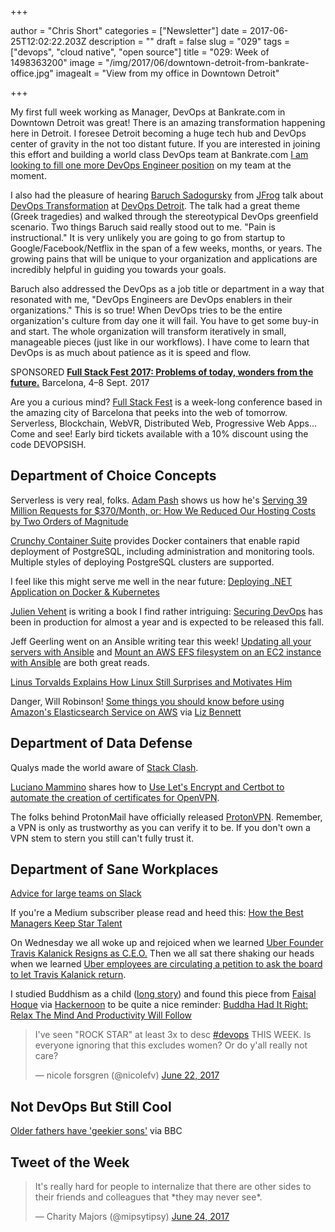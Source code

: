 +++

author = "Chris Short"
categories = ["Newsletter"]
date = 2017-06-25T12:02:22.203Z
description = ""
draft = false
slug = "029"
tags = ["devops", "cloud native", "open source"]
title = "029: Week of 1498363200"
image = "/img/2017/06/downtown-detroit-from-bankrate-office.jpg"
imagealt = "View from my office in Downtown Detroit"

+++

My first full week working as Manager, DevOps at Bankrate.com in Downtown Detroit was great! There is an amazing transformation happening here in Detroit. I foresee Detroit becoming a huge tech hub and DevOps center of gravity in the not too distant future. If you are interested in joining this effort and building a world class DevOps team at Bankrate.com [I am looking to fill one more DevOps Engineer position](http://app.jobvite.com/m?3ru8KiwA) on my team at the moment.

I also had the pleasure of hearing [Baruch Sadogursky](https://twitter.com/jbaruch) from [JFrog](https://www.jfrog.com/) talk about [DevOps Transformation](https://www.jfrog.com/shownotes/devops-scale-greek-tragedy-3-acts-devops-detroit/) at [DevOps Detroit](https://www.meetup.com/DevOps-Detroit/). The talk had a great theme (Greek tragedies) and walked through the stereotypical DevOps greenfield scenario. Two things Baruch said really stood out to me. "Pain is instructional." It is very unlikely you are going to go from startup to Google/Facebook/Netflix in the span of a few weeks, months, or years. The growing pains that will be unique to your organization and applications are incredibly helpful in guiding you towards your goals.

Baruch also addressed the DevOps as a job title or department in a way that resonated with me, "DevOps Engineers are DevOps enablers in their organizations." This is so true! When DevOps tries to be the entire organization's culture from day one it will fail. You have to get some buy-in and start. The whole organization will transform iteratively in small, manageable pieces (just like in our workflows). I have come to learn that DevOps is as much about patience as it is speed and flow.

SPONSORED
[**Full Stack Fest 2017: Problems of today, wonders from the future.**](https://2017.fullstackfest.com)
Barcelona, 4–8 Sept. 2017

Are you a curious mind? [Full Stack Fest](https://2017.fullstackfest.com) is a week-long conference based in the amazing city of Barcelona that peeks into the web of tomorrow. Serverless, Blockchain, WebVR, Distributed Web, Progressive Web Apps... Come and see! Early bird tickets available with a 10% discount using the code DEVOPSISH.

## Department of Choice Concepts

Serverless is very real, folks. [Adam Pash](https://medium.com/@adampash) shows us how he's [Serving 39 Million Requests for $370/Month, or: How We Reduced Our Hosting Costs by Two Orders of Magnitude](https://trackchanges.postlight.com/serving-39-million-requests-for-370-month-or-how-we-reduced-our-hosting-costs-by-two-orders-of-edc30a9a88cd)

[Crunchy Container Suite](https://github.com/CrunchyData/crunchy-containers) provides Docker containers that enable rapid deployment of PostgreSQL, including administration and monitoring tools. Multiple styles of deploying PostgreSQL clusters are supported.

I feel like this might serve me well in the near future: [Deploying .NET Application on Docker & Kubernetes](https://hackernoon.com/deploying-net-application-on-docker-kubernetes-21ae85273827)

[Julien Vehent](https://twitter.com/jvehent) is writing a book I find rather intriguing: [Securing DevOps](https://www.manning.com/books/securing-devops) has been in production for almost a year and is expected to be released this fall.

Jeff Geerling went on an Ansible writing tear this week! [Updating all your servers with Ansible](https://www.jeffgeerling.com/blog/2017/updating-all-your-servers-ansible) and [Mount an AWS EFS filesystem on an EC2 instance with Ansible](https://www.jeffgeerling.com/blog/2017/mount-aws-efs-filesystem-on-ec2-instance-ansible) are both great reads.

[Linus Torvalds Explains How Linux Still Surprises and Motivates Him](https://www.linux.com/blog/event/lc3-china/20176/6/linus-torvalds-explains-how-linux-still-surprises-and-motivates-him)

Danger, Will Robinson! [Some things you should know before using Amazon's Elasticsearch Service on AWS](https://read.acloud.guru/things-you-should-know-before-using-awss-elasticsearch-service-7cd70c9afb4f) via [Liz Bennett](https://medium.com/@lizbennett)

## Department of Data Defense

Qualys made the world aware of [Stack Clash](https://blog.qualys.com/securitylabs/2017/06/19/the-stack-clash).

[Luciano Mammino](https://twitter.com/loige) shares how to [Use Let's Encrypt and Certbot to automate the creation of certificates for OpenVPN](http://loige.co/using-lets-encrypt-and-certbot-to-automate-the-creation-of-certificates-for-openvpn/).

The folks behind ProtonMail have officially released [ProtonVPN](https://protonvpn.com/blog/free-vpn-service-launch/). Remember, a VPN is only as trustworthy as you can verify it to be. If you don't own a VPN stem to stern you still can't fully trust it.

## Department of Sane Workplaces

[Advice for large teams on Slack](https://slackhq.com/advice-for-large-teams-on-slack-8518f8f09c91)

If you're a Medium subscriber please read and heed this: [How the Best Managers Keep Star Talent](https://medium.com/@matttrainer/how-the-best-managers-keep-star-talent-4b025e772f81)

On Wednesday we all woke up and rejoiced when we learned [Uber Founder Travis Kalanick Resigns as C.E.O.](https://mobile.nytimes.com/2017/06/21/technology/uber-ceo-travis-kalanick.html) Then we all sat there shaking our heads when we learned [Uber employees are circulating a petition to ask the board to let Travis Kalanick return](https://www.recode.net/2017/6/22/15855174/uber-employees-petition-travis-kalanick-return).

I studied Buddhism as a child ([long story](https://chrisshort.net/center-for-purposeful-living/)) and found this piece from [Faisal Hoque](https://medium.com/@faisal_hoque) via [Hackernoon](https://medium.com/@hackernoon) to be quite a nice reminder: [Buddha Had It Right: Relax The Mind And Productivity Will Follow](https://hackernoon.com/buddha-had-it-right-relax-the-mind-and-productivity-will-follow-f2e21b1ef928)

<blockquote class="twitter-tweet" data-lang="en"><p lang="en" dir="ltr">I&#39;ve seen &quot;ROCK STAR&quot; at least 3x to desc <a href="https://twitter.com/hashtag/devops?src=hash&amp;ref_src=twsrc%5Etfw">#devops</a> THIS WEEK. Is everyone ignoring that this excludes women? Or do y&#39;all really not care?</p>&mdash; nicole forsgren (@nicolefv) <a href="https://twitter.com/nicolefv/status/877886212551303168?ref_src=twsrc%5Etfw">June 22, 2017</a></blockquote>
<script async src="https://platform.twitter.com/widgets.js" charset="utf-8"></script>

## Not DevOps But Still Cool

[Older fathers have 'geekier sons'](http://www.bbc.com/news/health-40340540) via BBC

## Tweet of the Week

<blockquote class="twitter-tweet" data-lang="en"><p lang="en" dir="ltr">It&#39;s really hard for people to internalize that there are other sides to their friends and colleagues that *they may never see*.</p>&mdash; Charity Majors (@mipsytipsy) <a href="https://twitter.com/mipsytipsy/status/878748980125069313?ref_src=twsrc%5Etfw">June 24, 2017</a></blockquote>
<script async src="https://platform.twitter.com/widgets.js" charset="utf-8"></script>



